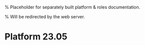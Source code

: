 % Placeholder for separately built platform & roles documentation.

% Will be redirected by the web server.

# Platform 23.05
